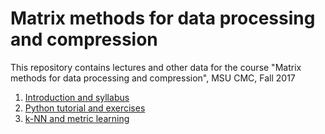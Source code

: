 # Matrix methods for data processing and compression

This repository contains lectures and other data for the course "Matrix methods for data processing and compression", MSU CMC, Fall 2017

1. [Introduction and syllabus](Lecture-1.ipynb)
2. [Python tutorial and exercises](Python_tutorial.ipynb)
3. [k-NN and metric learning](Lecture-2.ipynb)
